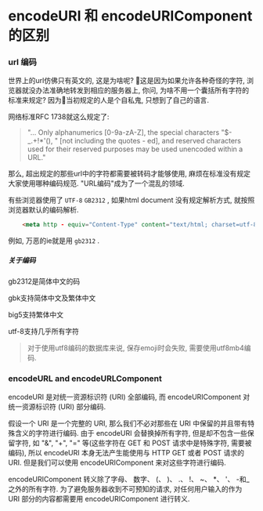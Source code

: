 <!--
Created: Mon Aug 26 2019 15:20:19 GMT+0800 (China Standard Time)
Modified: Mon Aug 26 2019 15:20:19 GMT+0800 (China Standard Time)
-->
# encodeURI 和 encodeURIComponent 的区别

### url 编码

世界上的url仿佛只有英文的, 这是为啥呢? 这是因为如果允许各种奇怪的字符, 浏览器就没办法准确地转发到相应的服务器上, 你问, 为啥不用一个囊括所有字符的标准来规定? 因为当初规定的人是个自私鬼, 只想到了自己的语言. 

网络标准RFC 1738就这么规定了: 

> "... Only alphanumerics [0-9a-zA-Z], the special characters "$-_.+!*'(), " [not including the quotes - ed], and reserved characters used for their reserved purposes may be used unencoded within a URL."

那么, 超出规定的那些url中的字符都需要被转码才能够使用, 麻烦在标准没有规定大家使用哪种编码规范. "URL编码"成为了一个混乱的领域. 

有些浏览器使用了 `UTF-8`  `GB2312` , 如果html document 没有规定解析方式, 就按照浏览器默认的编码解析. 

``` html
    <meta http - equiv="Content-Type" content="text/html; charset=utf-8">
```

例如, 万恶的ie就是用 `gb2312` . 

##### 关于编码

gb2312是简体中文的码 

gbk支持简体中文及繁体中文 

big5支持繁体中文 

utf-8支持几乎所有字符 

> 对于使用utf8编码的数据库来说, 保存emoji时会失败, 需要使用utf8mb4编码.

### encodeURL and encodeURLComponent

encodeURI 是对统一资源标识符 (URI) 全部编码, 而 encodeURIComponent 对统一资源标识符 (URI) 部分编码. 

假设一个 URI 是一个完整的 URI, 那么我们不必对那些在 URI 中保留的并且带有特殊含义的字符进行编码. 由于 encodeURI 会替换掉所有字符, 但是却不包含一些保留字符, 如 "&", "+", "=" 等(这些字符在 GET 和 POST 请求中是特殊字符, 需要被编码), 所以 encodeURI 本身无法产生能使用与 HTTP GET 或者 POST 请求的 URI. 但是我们可以使用 encodeURIComponent 来对这些字符进行编码. 

encodeURIComponent 转义除了字母、 数字、 (、 )、 .、 !、 ~、 *、 '、 -和_之外的所有字符. 
为了避免服务器收到不可预知的请求, 对任何用户输入的作为 URI 部分的内容都需要用 encodeURIComponent 进行转义. 

